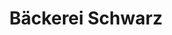 ---
title: "Bäckerei Schwarz"
url: /immenstadt-im-allgaeu/baeckerei-schwarz-julius-kunert-strasse/
shop: Bäckerei
---